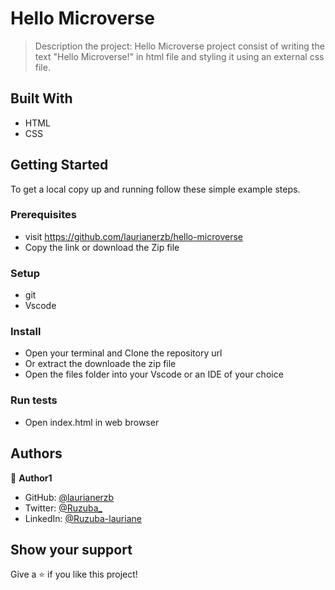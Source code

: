 
# Hello Microverse
    

> Description the project: 
        Hello Microverse project consist of writing the text "Hello Microverse!" in html file and styling it using an external css file.


## Built With

- HTML
- CSS

## Getting Started


To get a local copy up and running follow these simple example steps.

### Prerequisites
- visit https://github.com/laurianerzb/hello-microverse
-  Copy the link or download the Zip file

### Setup
- git
-  Vscode

### Install
- Open your terminal and Clone the repository url
- Or extract the downloade the zip file
- Open the files folder into your Vscode or an IDE of your choice

### Run tests
- Open index.html in web browser


## Authors

👤 **Author1**

- GitHub: [@laurianerzb](https://github.com/laurianerzb)
- Twitter: [@Ruzuba_](https://twitter.com/Ruzuba_)
- LinkedIn: [@Ruzuba-lauriane](https://www.linkedin.com/in/ruzuba-lauriane-36682b227/)


## Show your support

Give a ⭐️ if you like this project!

